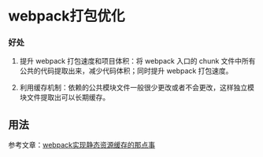 # webpack打包优化

### 好处
1. 提升 webpack 打包速度和项目体积：将 webpack 入口的 chunk 文件中所有公共的代码提取出来，减少代码体积；同时提升 webpack 打包速度。

2. 利用缓存机制：依赖的公共模块文件一般很少更改或者不会更改，这样独立模块文件提取出可以长期缓存。

## 用法



参考文章：[webpack实现静态资源缓存的那点事](https://www.cnblogs.com/wonyun/p/8146139.html)

